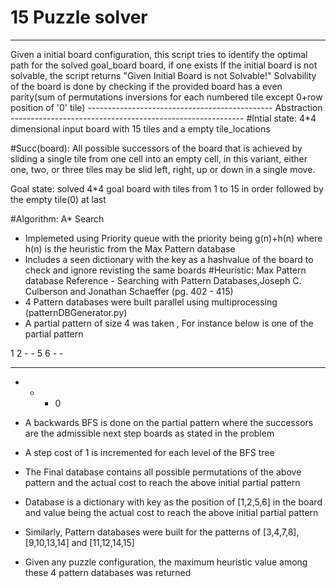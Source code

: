 # 15 Puzzle solver
------------------
Given a initial board configuration, this script tries to identify the optimal path for the solved goal_board
board, if one exists
If the initial board is not solvable, the script returns "Given Initial Board is not Solvable!"
Solvability of the board is done by checking if the provided board has a even parity(sum of permutations inversions for each numbered tile except 0+row position of '0' tile)
---------------------------------------------- Abstraction ----------------------------------------------------------
#Intial state: 4*4 dimensional input board with 15 tiles and a empty tile_locations

#Succ(board): All possible successors of the board that is achieved by sliding a
   single tile from one cell into an empty cell, in this variant, either one, two, or three tiles may be slid
   left, right, up or down in a single move. 

Goal state: solved 4*4 goal board with tiles from 1 to 15 in order followed by the empty tile(0) at last

#Algorithm: A* Search
   - Implemeted using Priority queue with the priority being g(n)+h(n) where h(n) is the heuristic from the Max Pattern database
   - Includes a seen dictionary with the key as a hashvalue of the board to check and ignore revisting the same boards
#Heuristic: Max Pattern database
   Reference - Searching with Pattern Databases,Joseph C. Culberson and Jonathan Schaeffer (pg. 402 - 415)
   - 4 Pattern databases were built parallel using multiprocessing (patternDBGenerator.py)
   - A partial pattern of size 4 was taken , For instance below is one of the partial pattern

   1 2 - - 
   5 6 - - 
   - - - -
   - - - 0
   
   - A backwards BFS is done on the partial pattern where the successors are the admissible next step boards as stated in the problem
   - A step cost of 1 is incremented for each level of the BFS tree
   - The Final database contains all possible permutations of the above pattern and the actual cost to reach the above initial partial pattern
   - Database is a dictionary with key as the position of [1,2,5,6] in the board and value being the actual cost to reach the above initial partial pattern
   - Similarly, Pattern databases were built for the patterns of [3,4,7,8], [9,10,13,14] and [11,12,14,15]
   - Given any puzzle configuration, the maximum heuristic value among these 4 pattern databases was returned